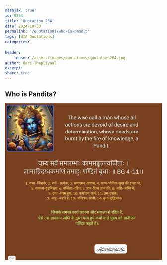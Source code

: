 ```yaml
---
mathjax: true
id: 9264
title: 'Quotation 264'
date: 2024-10-30
permalink: '/quotations/who-is-pandit'
tags: [WIA Quotations] 
categories: 

header:
    teaser: /assets/images/quotations/quotation264.jpg
author: Hari Thapliyaal 
excerpt:
share: true 
---
```


## Who is Pandita?

![Who is Pandita?](/assets/images/quotations/quotation264.jpg)
